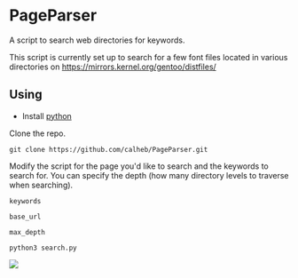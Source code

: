 # PageParser

A script to search web directories for keywords. 

This script is currently set up to search for a few font files located in various directories on https://mirrors.kernel.org/gentoo/distfiles/

## Using
- Install [python](https://www.python.org/downloads/)

Clone the repo.
```
git clone https://github.com/calheb/PageParser.git
```
Modify the script for the page you'd like to search and the keywords to search for.
You can specify the depth (how many directory levels to traverse when searching).

`keywords`

`base_url`

`max_depth`

```
python3 search.py
```
<div class='container' align='left'>
  <img src="https://caleb.foo/img/misc/pysearch_terminal.png">
</div>
